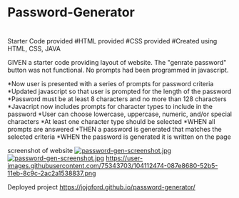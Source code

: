 # Password-Generator 
#  
Starter Code provided
#HTML provided
#CSS provided
#Created using HTML, CSS, JAVA

GIVEN a starter code providing layout of website.
The "genrate password" button was not functional.
No prompts had been programmed in javascript.

*Now user is presented with a series of prompts for password criteria
*Updated javascript so that user is prompted for the length of the password
*Password must be at least 8 characters and no more than 128 characters
*Javacript now includes prompts for character types to include in the password
*User can choose lowercase, uppercase, numeric, and/or special characters
*At least one character type should be selected
*WHEN all prompts are answered
*THEN a password is generated that matches the selected criteria
*WHEN the password is generated it is written on the page

screenshot of website
[![password-gen-screenshot.jpg](https://i.postimg.cc/rwfj6WKS/password-gen-screenshot.jpg)](https://postimg.cc/fV0mmV7L)
[![password-gen-screenshot.jpg](https://i.postimg.cc/DZ95jTmH/password-gen-screenshot.jpg)](https://postimg.cc/bDRQr4x9)
https://user-images.githubusercontent.com/75343703/104112474-087e8680-52b5-11eb-8c9c-2ac2a1538837.png

Deployed project https://jojoford.github.io/password-generator/
